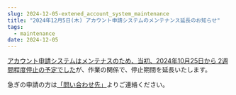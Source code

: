```yaml
---
slug: 2024-12-05-extened_account_system_maintenance
title: "2024年12月5日(木) アカウント申請システムのメンテナンス延長のお知らせ"
tags:
  - maintenance
date: 2024-12-05
---
```


<!-- truncate -->

[アカウント申請システムはメンテナスのため、当初、2024年10月25日から 2週間程度停止の予定でした](/blog/2024-10-25-account_system_maintenance)が、作業の関係で、停止期間を延長いたします。

急ぎの申請の方は[「問い合わせ先」](/application/reference)よりご連絡ください。

